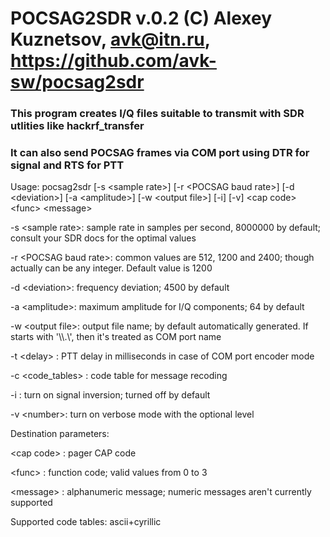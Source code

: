 # POCSAG2SDR v.0.2 (C) Alexey Kuznetsov, avk@itn.ru, https://github.com/avk-sw/pocsag2sdr
### This program creates I/Q files suitable to transmit with SDR utlities like hackrf_transfer
### It can also send POCSAG frames via COM port using DTR for signal and RTS for PTT

Usage: pocsag2sdr [-s \<sample rate\>] [-r \<POCSAG baud rate\>] [-d \<deviation\>] [-a \<amplitude\>] [-w \<output file\>] [-i] [-v] \<cap code\> \<func\> \<message\>

-s \<sample rate\>: sample rate in samples per second, 8000000 by default; consult your SDR docs for the optimal values

-r \<POCSAG baud rate\>: common values are 512, 1200 and 2400; though actually can be any integer. Default value is 1200

-d \<deviation\>: frequency deviation; 4500 by default

-a \<amplitude\>: maximum amplitude for I/Q components; 64 by default

-w \<output file\>: output file name; by default automatically generated. If starts with '\\\\.\\', then it's treated as COM port name

-t \<delay\> : PTT delay in milliseconds in case of COM port encoder mode

-c \<code_tables\> : code table for message recoding

-i : turn on signal inversion; turned off by default

-v \<number\>: turn on verbose mode with the optional level <number>

Destination parameters:

\<cap code\> : pager CAP code

\<func\> : function code; valid values from 0 to 3

\<message\> : alphanumeric message; numeric messages aren't currently supported

Supported code tables: ascii+cyrillic
